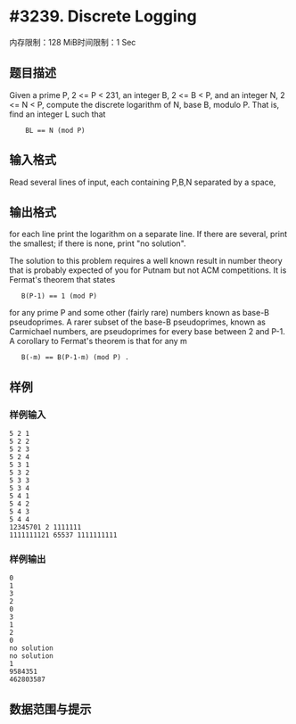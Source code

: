 # #3239. Discrete Logging

内存限制：128 MiB时间限制：1 Sec

## 题目描述

Given a prime P, 2 <= P < 231, an integer B, 2 <= B < P, and an integer N, 2 <= N < P, compute the discrete logarithm of N, base B, modulo P. That is, find an integer L such that 

        BL == N (mod P)
    

## 输入格式

Read several lines of input, each containing P,B,N separated by a space, 

## 输出格式

 for each line print the logarithm on a separate line. If there are several, print the smallest; if there is none, print "no solution". 

The solution to this problem requires a well known result in number theory that is probably expected of you for Putnam but not ACM competitions. It is Fermat's theorem that states 

       B(P-1) == 1 (mod P)
    

for any prime P and some other (fairly rare) numbers known as base-B pseudoprimes. A rarer subset of the base-B pseudoprimes, known as Carmichael numbers, are pseudoprimes for every base between 2 and P-1. A corollary to Fermat's theorem is that for any m 

       B(-m) == B(P-1-m) (mod P) .
    

## 样例

### 样例输入

    
    5 2 1
    5 2 2
    5 2 3
    5 2 4
    5 3 1
    5 3 2
    5 3 3
    5 3 4
    5 4 1
    5 4 2
    5 4 3
    5 4 4
    12345701 2 1111111
    1111111121 65537 1111111111
    
    
    

### 样例输出

    
    0
    1
    3
    2
    0
    3
    1
    2
    0
    no solution
    no solution
    1
    9584351
    462803587
    
    
    

## 数据范围与提示
